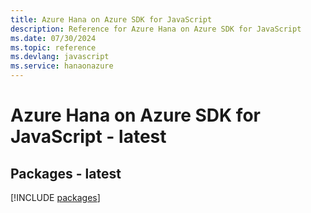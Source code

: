 ```yaml
---
title: Azure Hana on Azure SDK for JavaScript
description: Reference for Azure Hana on Azure SDK for JavaScript
ms.date: 07/30/2024
ms.topic: reference
ms.devlang: javascript
ms.service: hanaonazure
---
```

# Azure Hana on Azure SDK for JavaScript - latest
## Packages - latest
[!INCLUDE [packages](hana-on-azure-index.md)]